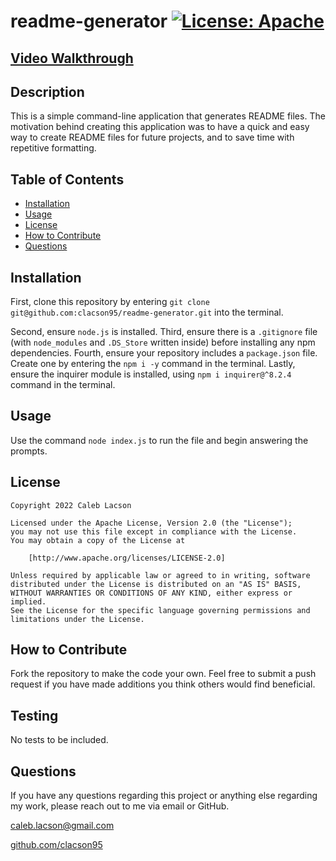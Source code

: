 # readme-generator  [![License: Apache](https://img.shields.io/badge/License-Apache_2.0-blue.svg)](https://opensource.org/licenses/Apache-2.0)

## [Video Walkthrough](https://watch.screencastify.com/v/MDi0NBbnUrr7bA2fxzYk)

## Description
This is a simple command-line application that generates README files. The motivation behind creating this application was to have a quick and easy way to create README files for future projects, and to save time with repetitive formatting.

## Table of Contents
* [Installation](#installation)
* [Usage](#usage)
* [License](#license)
* [How to Contribute](#how-to-contribute)
* [Questions](#questions)

## Installation
First, clone this repository by entering `git clone git@github.com:clacson95/readme-generator.git` into the terminal. 

Second, ensure `node.js` is installed. Third, ensure there is a `.gitignore` file (with `node_modules` and `.DS_Store` written inside) before installing any npm dependencies. Fourth, ensure your repository includes a `package.json` file. Create one by entering the `npm i -y` command in the terminal. Lastly, ensure the inquirer module is installed, using `npm i inquirer@^8.2.4` command in the terminal.

## Usage
Use the command `node index.js` to run the file and begin answering the prompts.

## License

    Copyright 2022 Caleb Lacson

    Licensed under the Apache License, Version 2.0 (the "License");
    you may not use this file except in compliance with the License.
    You may obtain a copy of the License at

        [http://www.apache.org/licenses/LICENSE-2.0]

    Unless required by applicable law or agreed to in writing, software
    distributed under the License is distributed on an "AS IS" BASIS,
    WITHOUT WARRANTIES OR CONDITIONS OF ANY KIND, either express or implied.
    See the License for the specific language governing permissions and
    limitations under the License.

## How to Contribute
Fork the repository to make the code your own. Feel free to submit a push request if you have made additions you think others would find beneficial.

## Testing
No tests to be included.

## Questions
If you have any questions regarding this project or anything else regarding my work, please reach out to me via email or GitHub.

[caleb.lacson@gmail.com](caleb.lacson@gmail.com)
  
[github.com/clacson95](github.com/clacson95)
